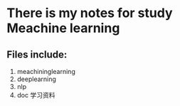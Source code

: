 # There is my notes  for study Meachine learning

## Files include:
1. meachininglearning   
2. deeplearning
3. nlp
4. doc 学习资料

